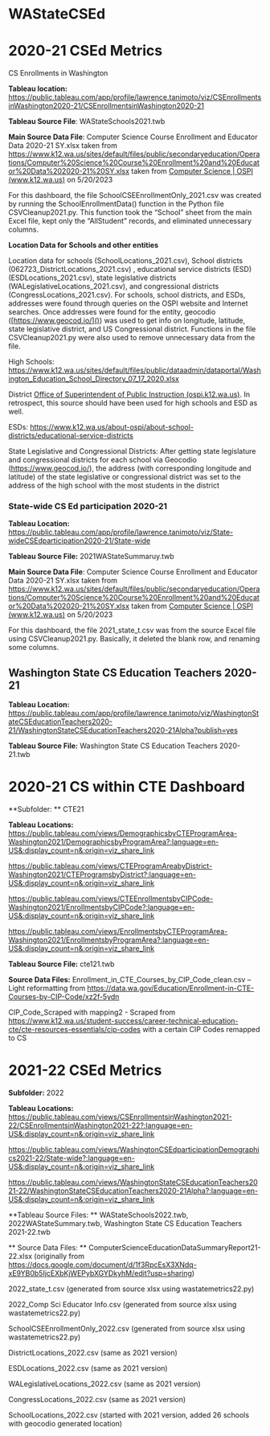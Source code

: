 # WAStateCSEd

# 2020-21 CSEd Metrics

CS Enrollments in Washington

**Tableau location:** <https://public.tableau.com/app/profile/lawrence.tanimoto/viz/CSEnrollmentsinWashington2020-21/CSEnrollmentsinWashington2020-21>

**Tableau Source File**: WAStateSchools2021.twb

**Main Source Data File**: Computer Science Course Enrollment and Educator Data 2020-21 SY.xlsx taken from <https://www.k12.wa.us/sites/default/files/public/secondaryeducation/Operations/Computer%20Science%20Course%20Enrollment%20and%20Educator%20Data%202020-21%20SY.xlsx> taken from [Computer Science | OSPI (www.k12.wa.us)](https://www.k12.wa.us/student-success/resources-subject-area/computer-science) on 5/20/2023

For this dashboard, the file SchoolCSEEnrollmentOnly\_2021.csv was created by running the SchoolEnrollmentData() function in the Python file CSVCleanup2021.py.  This function took the “School” sheet from the main Excel file, kept only the “AllStudent” records, and eliminated unnecessary columns.

**Location Data for Schools and other entities**

Location data for schools (SchoolLocations\_2021.csv),  School districts (062723\_DistrictLocations\_2021.csv) , educational service districts (ESD) (ESDLocations\_2021.csv), state legislative districts (WALegislativeLocations\_2021.csv), and congressional districts (CongressLocations\_2021.csv).   For schools, school districts, and ESDs, addresses were found through queries on the OSPI website and Internet searches.  Once addresses were found for the entity, geocodio  ([https://www.geocod.io/]())  was used to get info on longitude, latitude, state legislative district, and US Congressional district.   Functions in the file CSVCleanup2021.py were also used to remove unnecessary data from the file. 

High Schools: <https://www.k12.wa.us/sites/default/files/public/dataadmin/dataportal/Washington_Education_School_Directory_07_17_2020.xlsx>  

District [Office of Superintendent of Public Instruction (ospi.k12.wa.us)](https://eds.ospi.k12.wa.us/DirectoryEDS.aspx).  In retrospect, this source should have been used for high schools and ESD as well. 

ESDs: <https://www.k12.wa.us/about-ospi/about-school-districts/educational-service-districts>

State Legislative and Congressional Districts: After getting state legislature and congressional districts for each school via Geocodio (<https://www.geocod.io/>), the address (with corresponding longitude and latitude) of the state legislative or congressional district was set to the address of the high school with the most students in the district 

### State-wide CS Ed participation 2020-21

**Tableau Location:** <https://public.tableau.com/app/profile/lawrence.tanimoto/viz/State-wideCSEdparticipation2020-21/State-wide>

**Tableau Source File:** 2021WAStateSummaruy.twb

**Main Source Data File**: Computer Science Course Enrollment and Educator Data 2020-21 SY.xlsx taken from <https://www.k12.wa.us/sites/default/files/public/secondaryeducation/Operations/Computer%20Science%20Course%20Enrollment%20and%20Educator%20Data%202020-21%20SY.xlsx> taken from [Computer Science | OSPI (www.k12.wa.us)](https://www.k12.wa.us/student-success/resources-subject-area/computer-science) on 5/20/2023

For this dashboard, the file 2021_state_t.csv was from the source Excel file using CSVCleanup2021.py.   Basically, it deleted the blank row, and renaming some columns.

## Washington State CS Education Teachers 2020-21

**Tableau Location:** <https://public.tableau.com/app/profile/lawrence.tanimoto/viz/WashingtonStateCSEducationTeachers2020-21/WashingtonStateCSEducationTeachers2020-21Alpha?publish=yes>

**Tableau Source File:** Washington State CS Education Teachers 2020-21.twb

# 2020-21 CS within CTE Dashboard

**Subfolder: ** CTE21

**Tableau Locations:** 
<https://public.tableau.com/views/DemographicsbyCTEProgramArea-Washington2021/DemographicsbyProgramArea?:language=en-US&:display_count=n&:origin=viz_share_link>

<https://public.tableau.com/views/CTEProgramAreabyDistrict-Washington2021/CTEProgramsbyDistrict?:language=en-US&:display_count=n&:origin=viz_share_link>

<https://public.tableau.com/views/CTEEnrollmentsbyCIPCode-Washington2021/EnrollmentsbyCIPCode?:language=en-US&:display_count=n&:origin=viz_share_link>

<https://public.tableau.com/views/EnrollmentsbyCTEProgramArea-Washington2021/EnrollmentsbyProgramArea?:language=en-US&:display_count=n&:origin=viz_share_link>

**Tableau Source File:** cte121.twb  

**Source Data Files:** 
Enrollment_in_CTE_Courses_by_CIP_Code_clean.csv – Light reformatting from <https://data.wa.gov/Education/Enrollment-in-CTE-Courses-by-CIP-Code/xz2f-5ydn>

CIP_Code_Scraped with mapping2 - Scraped from <https://www.k12.wa.us/student-success/career-technical-education-cte/cte-resources-essentials/cip-codes> with a certain CIP Codes remapped to CS

# 2021-22 CSEd Metrics

**Subfolder:** 2022

**Tableau Locations:**
<https://public.tableau.com/views/CSEnrollmentsinWashington2021-22/CSEnrollmentsinWashington2021-22?:language=en-US&:display_count=n&:origin=viz_share_link>

<https://public.tableau.com/views/WashingtonCSEdparticipationDemographics2021-22/State-wide?:language=en-US&:display_count=n&:origin=viz_share_link>

<https://public.tableau.com/views/WashingtonStateCSEducationTeachers2021-22/WashingtonStateCSEducationTeachers2020-21Alpha?:language=en-US&:display_count=n&:origin=viz_share_link>

**Tableau Source Files: ** WAStateSchools2022.twb, 2022WAStateSummary.twb, Washington State CS Education Teachers 2021-22.twb

** Source Data Files: **
ComputerScienceEducationDataSummaryReport21-22.xlsx  (originally from <https://docs.google.com/document/d/1f3RpcEsX3XNdq-xE9YB0b5IjcEXbKjWEPybXGYDkyhM/edit?usp=sharing>)

2022_state_t.csv (generated from source xlsx using wastatemetrics22.py)

2022_Comp Sci Educator Info.csv (generated from source xlsx using wastatemetrics22.py)

SchoolCSEEnrollmentOnly_2022.csv (generated from source xlsx using wastatemetrics22.py)

DistrictLocations_2022.csv (same as 2021 version)

ESDLocations_2022.csv (same as 2021 version)

WALegislativeLocations_2022.csv (same as 2021 version)

CongressLocations_2022.csv (same as 2021 version)

SchoolLocations_2022.csv (started with 2021 version, added 26 schools with geocodio generated location)






